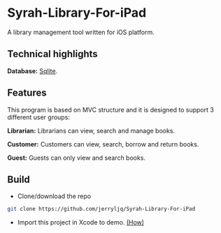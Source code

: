 # Syrah-Library-For-iPad

A library management tool written for iOS platform.

## Technical highlights

**Database:** [Sqlite](https://sqlite.org/cli.html).

## Features
This program is based on MVC structure and it is designed to support 3 different user groups:

**Librarian:** Librarians can view, search and manage books.

**Customer:** Customers can view, search, borrow and return books.

**Guest:** Guests can only view and search books.

## Build

- Clone/download the repo
```bash
git clone https://github.com/jerryljq/Syrah-Library-For-iPad
```
- Import this project in Xcode to demo. [(How)](https://help.dropsource.com/docs/documentation/after-dropsource/accessing-your-source-code/importing-ios-source-code-into-xcode/)

